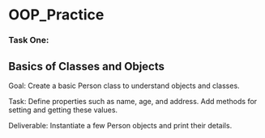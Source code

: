 # OOP_Practice

### Task One:

## Basics of Classes and Objects

Goal: Create a basic Person class to understand objects and classes.

Task: Define properties such as name, age, and address. Add methods for setting and getting these values.

Deliverable: Instantiate a few Person objects and print their details.

